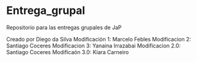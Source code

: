 # Entrega_grupal
Repositorio para las entregas grupales de JaP

Creado por Diego da Silva
Modificación 1: Marcelo Febles
Modificacion 2: Santiago Coceres
Modificacion 3: Yanaina Irrazabai
Modificacion 2.0: Santiago Coceres
 Modificaón 3.0: Kiara Carneiro 
